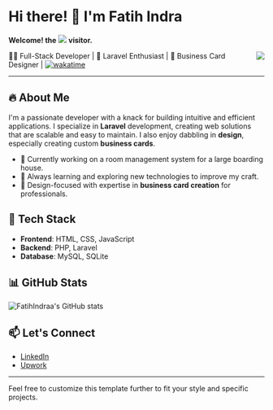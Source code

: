 # Hi there! 👋 I'm Fatih Indra
**Welcome! the**
![](https://moe-counter.glitch.me/get/@:FatihIndraa?theme=rule34)
**visitor.**

<a href="https://github.com/FatihIndraa">
  <img align="right" src="http://github-readme-streak-stats.herokuapp.com?user=FatihIndraa&mode=daily" />
</a>

👨‍💻 Full-Stack Developer | 🚀 Laravel Enthusiast | 🎨 Business Card Designer | [![wakatime](https://wakatime.com/badge/user/018ccdcf-f02a-4d8d-8f26-38cd878c7d0a.svg)](https://wakatime.com/@018ccdcf-f02a-4d8d-8f26-38cd878c7d0a)

---

## 🔥 About Me
I'm a passionate developer with a knack for building intuitive and efficient applications. I specialize in **Laravel** development, creating web solutions that are scalable and easy to maintain. I also enjoy dabbling in **design**, especially creating custom **business cards**.

- 💼 Currently working on a room management system for a large boarding house.
- 🌱 Always learning and exploring new technologies to improve my craft.
- 🎨 Design-focused with expertise in **business card creation** for professionals.

## 🔧 Tech Stack
- **Frontend**: HTML, CSS, JavaScript
- **Backend**: PHP, Laravel
- **Database**: MySQL, SQLite

## 📊 GitHub Stats
![FatihIndraa's GitHub stats](https://github-readme-stats.vercel.app/api?username=FatihIndraa&show_icons=true&theme=radical)

## 📫 Let's Connect
- [LinkedIn](https://www.linkedin.com/in/fatihindraa)
- [Upwork](https://www.upwork.com/freelancers/fatihindraa)

---

Feel free to customize this template further to fit your style and specific projects.
